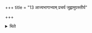 +++
title = "13 आज्यभागाभ्याम् प्रचर्य जुह्वामुपस्तीर्य"

+++

<details><summary>थिते</summary>

आज्यभागाभ्यां प्रचर्य जुह्वामुपस्तीर्य कृत्स्नं वैश्वानरमवदाय द्विरभिघार्योच्चैर्वैश्वानरस्याश्रावयति १३
</details>
